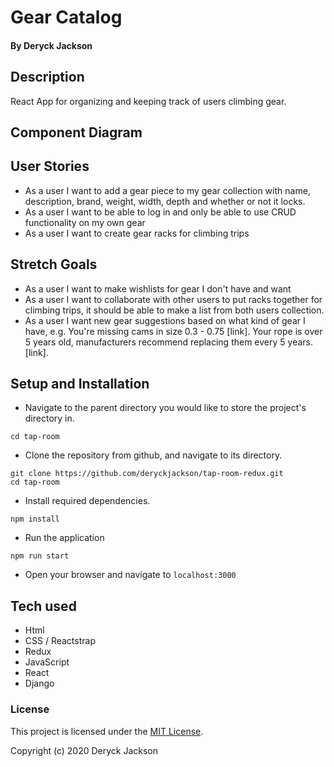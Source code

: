 # Gear Catalog

#### By Deryck Jackson

## Description

React App for organizing and keeping track of users climbing gear.

## Component Diagram



## User Stories

* As a user I want to add a gear piece to my gear collection with name, description, brand, weight, width, depth and whether or not it locks.
* As a user I want to be able to log in and only be able to use CRUD functionality on my own gear
* As a user I want to create gear racks for climbing trips

## Stretch Goals

* As a user I want to make wishlists for gear I don't have and want
* As a user I want to collaborate with other users to put racks together for climbing trips, it should be able to make a list from both users collection.
* As a user I want new gear suggestions based on what kind of gear I have, e.g. You're missing cams in size 0.3 - 0.75 [link]. Your rope is over 5 years old, manufacturers recommend replacing them every 5 years. [link].

## Setup and Installation
* Navigate to the parent directory you would like to store the project's directory in.
```
cd tap-room
```
* Clone the repository from github, and navigate to its directory.
```
git clone https://github.com/deryckjackson/tap-room-redux.git
cd tap-room
```
* Install required dependencies.
```
npm install
```
* Run the application
```
npm run start
```
* Open your browser and navigate to `localhost:3000`

## Tech used

* Html
* CSS / Reactstrap
* Redux
* JavaScript
* React
* Django

### License

This project is licensed under the [MIT License](https://opensource.org/licenses/MIT).

Copyright (c) 2020 Deryck Jackson

